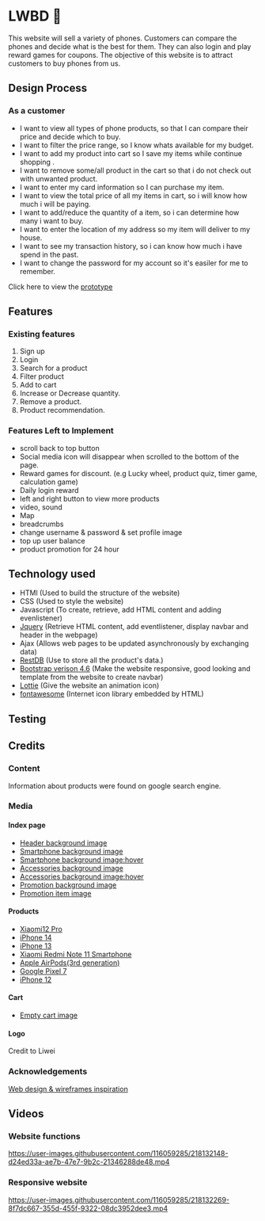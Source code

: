 # LWBD :iphone:

This website will sell a variety of phones. Customers can compare the phones and decide what is the best for them. They can also login and play reward games for coupons. The objective of this website is to attract customers to buy phones from us.

## Design Process

### As a customer

- I want to view all types of phone products, so that I can compare their price and decide which to buy.
- I want to filter the price range, so I know whats available for my budget.
- I want to add my product into cart so I save my items while continue shopping .
- I want to remove some/all product in the cart so that i do not check out with unwanted product.
- I want to enter my card information so I can purchase my item.
- I want to view the total price of all my items in cart, so i will know how much i will be paying.
- I want to add/reduce the quantity of a item, so i can determine how many i want to buy.
- I want to enter the location of my address so my item will deliver to my house.
- I want to see my transaction history, so i can know how much i have spend in the past.
- I want to change the password for my account so it's easiler for me to remember.

Click here to view the [prototype](https://xd.adobe.com/view/f6d62f94-28c2-47bf-a5dc-ad50f5833191-a385/)

## Features

### Existing features
1. Sign up
2. Login
3. Search for a product
4. Filter product
5. Add to cart
6. Increase or Decrease quantity.
7. Remove a product.
8. Product recommendation.

### Features Left to Implement

- scroll back to top button
- Social media icon will disappear when scrolled to the bottom of the page.
- Reward games for discount. (e.g Lucky wheel, product quiz, timer game, calculation game)
- Daily login reward
- left and right button to view more products
- video, sound
- Map
- breadcrumbs
- change username & password & set profile image
- top up user balance
- product promotion for 24 hour

## Technology used

* HTMl (Used to build the structure of the website)
* CSS (Used to style the website)
* Javascript (To create, retrieve, add HTML content and adding evenlistener)
* [Jquery](https://jquery.com/) (Retrieve HTML content, add eventlistener, display navbar and header in the webpage)
* Ajax (Allows web pages to be updated asynchronously by exchanging data)
* [RestDB](https://restdb.io/) (Use to store all the product's data.)
* [Bootstrap verison 4.6](https://getbootstrap.com/docs/4.6/getting-started/introduction/) (Make the website responsive, good looking and template from the website to create navbar)
* [Lottie](https://lottiefiles.com/) (Give the website an animation icon)
* [fontawesome](https://fontawesome.com/) (Internet icon library embedded by HTML)

## Testing

## Credits

### Content

Information about products were found on google search engine.

### Media

#### Index page
* [Header background image](https://i.pinimg.com/originals/c5/b8/f2/c5b8f2fb9d1cee516d5e3d1dd56ab5af.jpg)
* [Smartphone background image](https://media.wired.com/photos/62d75d34ddaaa99a1df8e61d/master/pass/Phone-Camera-Webcam-Gear-GettyImages-1241495650.jpg)
* [Smartphone background image:hover](https://images.pexels.com/photos/404280/pexels-photo-404280.jpeg?auto=compress&cs=tinysrgb&w=1260&h=750&dpr=2)
* [Accessories background image](https://www.rd.com/wp-content/uploads/2017/08/Untitled-4phoneaccessories.jpg)
* [Accessories background image:hover](https://images.pexels.com/photos/3780680/pexels-photo-3780680.jpeg?auto=compress&cs=tinysrgb&w=1260&h=750&dpr=2)
* [Promotion background image](https://cdn.macstories.net/icons1529553323730-1637678091349.png)
* [Promotion item image](https://www.pngmart.com/files/13/Apple-Airpods-PNG-Transparent-Image.png)

#### Products
* [Xiaomi12 Pro](https://i01.appmifile.com/v1/MI_18455B3E4DA706226CF7535A58E875F0267/pms_1648123671.21955073.png)
* [iPhone 14](https://media.croma.com/image/upload/v1662655029/Croma%20Assets/Communication/Mobiles/Images/261983_4_mod9ul.png)
* [iPhone 13](https://pngimg.com/uploads/iphone_13/iphone_13_PNG27.png)
* [Xiaomi Redmi Note 11 Smartphone](https://i01.appmifile.com/webfile/globalimg/products/pc/redmi-note-11-pro/specs01.png)
* [Apple AirPods(3rd generation)](https://www.freepnglogos.com/uploads/airpods-png/imagic-baroda-airpods-5.png)
* [Google Pixel 7](https://lh3.googleusercontent.com/pUCr-SNE-T8XMC77yvmneR9D6jrFAeYyJjiPbHzXWvIiNzWz9wEqtDhnDYERGC3xft3Fun28vwnjaae2NXBF6FexQYQZN8pqJg=rw-e365-w1024)
* [iPhone 12](https://d2d22nphq0yz8t.cloudfront.net/88e6cc4b-eaa1-4053-af65-563d88ba8b26/https://media.croma.com/image/upload/v1662424588/Croma%20Assets/Communication/Mobiles/Images/229925_lhcfej.png/mxw_2048,f_auto)

#### Cart
* [Empty cart image](http://hsnbazar.com/images/empty-cart.png)

#### Logo
Credit to Liwei

### Acknowledgements

[Web design & wireframes inspiration](https://dribbble.com/timemachine2244/collections/6252658-assignment-2?utm_source=Clipboard_%22clipboard_collection%22&utm_campaign=%22timemachine2244%22&utm_content=%22assignment%202%22&utm_medium=Social_Share)

## Videos

### Website functions
https://user-images.githubusercontent.com/116059285/218132148-d24ed33a-ae7b-47e7-9b2c-21346288de48.mp4

### Responsive website
https://user-images.githubusercontent.com/116059285/218132269-8f7dc667-355d-455f-9322-08dc3952dee3.mp4

